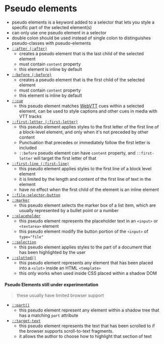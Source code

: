 # Pseudo elements

- pseudo elements is a keyword added to a selector that lets you style a specific part of the selected element(s)
- can only use one pseudo element in a selector
- double colon should be used instead of single colon to distinguishes pseudo-classes with pseudo-elements
- [`::after (:after)`](https://developer.mozilla.org/en-US/docs/Web/CSS/::after)
  - creates a pseudo element that is the last child of the selected element
  - must contain `content` property
  - this element is inline by default
- [`::before (:before)`](https://developer.mozilla.org/en-US/docs/Web/CSS/::before)
  - creates a pseudo element that is the first child of the selected element
  - must contain `content` property
  - this element is inline by default
- [`::cue`](https://developer.mozilla.org/en-US/docs/Web/CSS/::cue)
  - this pseudo element matches [WebVTT](https://developer.mozilla.org/en-US/docs/Web/API/WebVTT_API) cues within a selected element, can be used to style captions and other cues in media with VTT tracks
- [`::first-letter (:first-letter)`](https://developer.mozilla.org/en-US/docs/Web/CSS/::first-letter)
  - this pseudo element applies styles to the first letter of the first line of a block-level element, and only when it's not preceded by other content
  - Punctuation that precedes or immediately follow the first letter is included
  - `::before` pseudo element can have `content` property, and `::first-letter` will target the first letter of that
- [`::first-line (:first-line)`](https://developer.mozilla.org/en-US/docs/Web/CSS/::first-line)
  - this pseudo element applies styles to the first line of a block level element
  - it is limited by the length and content of the first line of text in the element
  - have no effect when the first child of the element is an inline element
- [`::file-selector-button`](https://developer.mozilla.org/en-US/docs/Web/CSS/::file-selector-button)
- [`::marker`](https://developer.mozilla.org/en-US/docs/Web/CSS/::marker)
  - this pseudo element selects the marker box of a list item, which are usually represented by a bullet point or a number
- [`::placeholder`](https://developer.mozilla.org/en-US/docs/Web/CSS/::placeholder)
  - this pseudo element represents the placeholder text in an `<input>` or `<textarea>` element
  - this pseudo element modify the button portion of the `<input>` of `type="file"`
- [`::selection`](https://developer.mozilla.org/en-US/docs/Web/CSS/::selection)
  - this pseudo element applies styles to the part of a document that has been highlighted by the user
- [`::slotted()`](https://developer.mozilla.org/en-US/docs/Web/CSS/::slotted)
  - this pseudo element represents any element that has been placed into a `<slot>` inside an HTML `<template>`
  - this only works when used inside CSS placed within a shadow DOM

#### Pseudo Elements still under experimentation

> these usually have limited browser support

- [`::part()`](https://developer.mozilla.org/en-US/docs/Web/CSS/::part)
  - this pseudo element represent any element within a shadow tree that has a matching `part` attribute
- [`::target-text`](https://developer.mozilla.org/en-US/docs/Web/CSS/::target-text)
  - this pseudo element represents the text that has been scrolled to if the browser supports scroll-to-text fragments.
  - it allows the author to choose how to highlight that section of text
